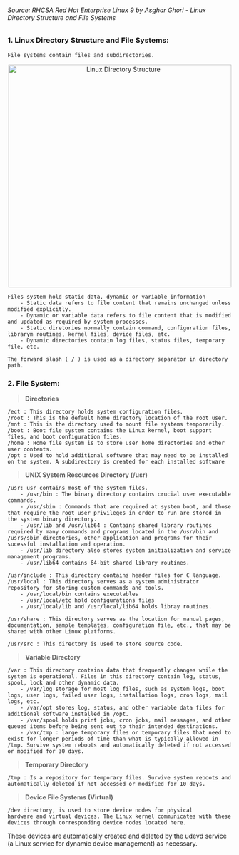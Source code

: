 ###### *Source:* RHCSA Red Hat Enterprise Linux 9 by Asghar Ghori - Linux Directory Structure and File Systems



### 1. **Linux Directory Structure and File Systems:**

    File systems contain files and subdirectories.
<p align="center">
    <img src="https://github.com/user-attachments/assets/51b2d168-0389-44da-99c2-c54671a7308f" alt="Linux Directory Structure" width="500">
</p>

    Files system hold static data, dynamic or variable information
        - Static data refers to file content that remains unchanged unless modified explicitly.
        - Dynamic or variable data refers to file content that is modified and updated as required by system processes.
        - Static diretories normally contain command, configuration files, librarym routines, kernel files, device files, etc.
        - Dynamic directories contain log files, status files, temporary file, etc.
        
    The forward slash ( / ) is used as a directory separator in directory path.

    
### 2. **File System:**

>  **Directories**

    /ect : This directory holds system configuration files.
    /root : This is the default home directory location of the root user.
    /mnt : This is the directory used to mount file systems temporarily. 
    /boot : Boot file system contains the Linux kernel, boot support files, and boot configuration files. 
    /home : Home file system is to store user home directories and other user contents.
    /opt : Used to hold additional software that may need to be installed on the system. A subdirectory is created for each installed software

>  **UNIX System Resources Directory (/usr)**

    /usr: usr contains most of the system files.
        - /usr/bin : The binary directory contains crucial user executable commands.
        - /usr/sbin : Commands that are required at system boot, and those that require the root user privileges in order to run are stored in the system binary directory.
        - /usr/lib and /usr/lib64 : Contains shared library routines required by many commands and programs located in the /usr/bin and /usrs/sbin directories, other application and programs for their sucessful installation and operation.
        - /usr/lib directory also stores system initialization and service management programs.
        - /usr/lib64 contains 64-bit shared library routines.

    /usr/include : This directory contains header files for C language.
    /usr/local : This directory serves as a system administrator repository for storing custom commands and tools. 
        - /usr/local/bin contains executables
        - /usr/local/etc hold configurations files
        - /usr/local/lib and /usr/local/lib64 holds libray routines. 

    /usr/share : This directory serves as the location for manual pages, documentation, sample templates, configuration file, etc., that may be shared with other Linux platforms. 

    /usr/src : This directory is used to store source code.
    
>  **Variable Directory**

    /var : This directory contains data that frequently changes while the system is operational. Files in this directory contain log, status, spool, lock and other dynamic data. 
        - /var/log storage for most log files, such as system logs, boot logs, user logs, failed user logs, installation logs, cron logs, mail logs, etc. 
        - /var/opt stores log, status, and other variable data files for additional software installed in /opt.
        - /var/spool holds print jobs, cron jobs, mail messages, and other queued items before being sent out to their intended destinations.
        - /var/tmp : large temporary files or temporary files that need to exist for longer periods of time than what is typically allowed in /tmp. Survive system reboots and automatically deleted if not accessed or modified for 30 days.

>  **Temporary Directory**       

    /tmp : Is a repository for temporary files. Survive system reboots and automatically deleted if not accessed or modified for 10 days. 
    
>  **Device File Systems (Virtual)**

    /dev directory, is used to store device nodes for physical     hardware and virtual devices. The Linux kernel communicates with these devices through corresponding device nodes located here.
These devices are automatically created and deleted by the udevd service (a Linux service for dynamic device management) as necessary.
       

    

    
